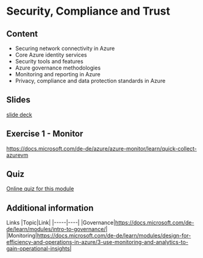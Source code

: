 # Security, Compliance and Trust

## Content

- Securing network connectivity in Azure
- Core Azure identity services
- Security tools and features
- Azure governance methodologies
- Monitoring and reporting in Azure
- Privacy, compliance and data protection standards in Azure


## Slides

[slide deck](3_security-compliance-trust.pptx)

## Exercise 1 - Monitor 

https://docs.microsoft.com/de-de/azure/azure-monitor/learn/quick-collect-azurevm

## Quiz

[Online quiz for this module](https://forms.office.com/Pages/ResponsePage.aspx?id=v4j5cvGGr0GRqy180BHbR3jbLunQYZ9MtHvpDOQLlT1UQUExSDJWRTFINjVGOFlCMlpHN0lNOU05Qi4u)

## Additional information

Links
|Topic|Link|
|-----|----|
|Governance|https://docs.microsoft.com/de-de/learn/modules/intro-to-governance/|
|Monitoring|https://docs.microsoft.com/de-de/learn/modules/design-for-efficiency-and-operations-in-azure/3-use-monitoring-and-analytics-to-gain-operational-insights|
